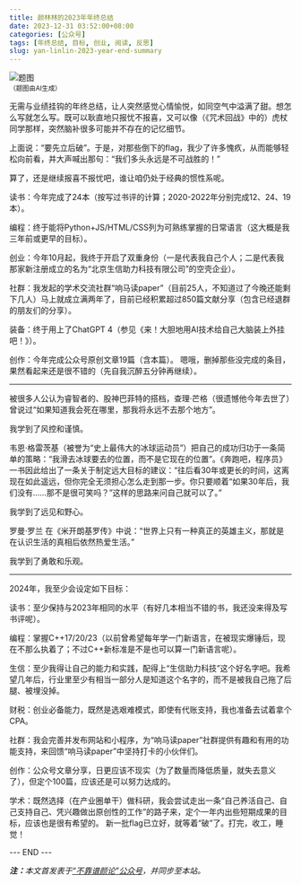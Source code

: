 ```yaml
---
title: 颜林林的2023年年终总结
date: 2023-12-31 03:52:00+08:00
categories: [公众号]
tags: [年终总结, 目标, 创业, 阅读, 反思]
slug: yan-linlin-2023-year-end-summary
---
```


<div class="p-3 text-center">
  <img class="img-fluid" src="/images/2023/1231/01.png" alt="题图" style="max-width:640px">
  <div><small>（题图由AI生成）</small></div>
</div>

无需与业绩挂钩的年终总结，让人突然感觉心情愉悦，如同空气中溢满了甜。想怎么写就怎么写。既可以耿直地只报忧不报喜，又可以像（《咒术回战》中的）虎杖同学那样，突然脑补很多可能并不存在的记忆细节。

上面说：“要先立后破”。于是，对那些倒下的flag，我少了许多愧疚，从而能够轻松向前看，并大声喊出那句：“我们多头永远是不可战胜的！”

算了，还是继续报喜不报忧吧，谁让咱仍处于经典的惯性系呢。

读书：今年完成了24本（按写过书评的计算；2020-2022年分别完成12、24、19本）。

编程：终于能将Python+JS/HTML/CSS列为可熟练掌握的日常语言（这大概是我三年前或更早的目标）。

创业：今年10月起，我终于开启了双重身份（一是代表我自己个人；二是代表我那家新注册成立的名为“北京生信助力科技有限公司”的空壳企业）。

社群：我发起的学术交流社群“响马读paper”（目前25人，不知道过了今晚还能剩下几人）马上就成立满两年了，目前已经积累超过850篇文献分享（包含已经退群的朋友们的分享）。

装备：终于用上了ChatGPT 4（参见《来！大胆地用AI技术给自己大脑装上外挂吧！》）。

创作：今年完成公众号原创文章19篇（含本篇）。
嗯哦，删掉那些没完成的条目，果然看起来还是很不错的（先自我沉醉五分钟再继续）。

-----

被很多人公认为睿智者的、股神巴菲特的搭档，查理·芒格（很遗憾他今年去世了）曾说过“如果知道我会死在哪里，那我将永远不去那个地方”。

我学到了风控和谨慎。

韦恩·格雷茨基（被誉为“史上最伟大的冰球运动员”）把自己的成功归功于一条简单的策略：“我滑去冰球要去的位置，而不是它现在的位置”。《奔跑吧，程序员》一书因此给出了一条关于制定远大目标的建议：“往后看30年或更长的时间，这离现在如此遥远，但你完全无须担心怎么走到那一步。你只要顺着“如果30年后，我们没有……那不是很可笑吗？”这样的思路来问自己就可以了。”

我学到了远见和野心。

罗曼·罗兰 在《米开朗基罗传》中说：“世界上只有一种真正的英雄主义，那就是在认识生活的真相后依然热爱生活。”

我学到了勇敢和乐观。

-----

2024年，我至少会设定如下目标： 

读书：至少保持与2023年相同的水平（有好几本相当不错的书，我还没来得及写书评呢）。

编程：掌握C++17/20/23（以前曾希望每年学一门新语言，在被现实爆锤后，现在不那么执着了；不过C++新标准是不是也可以算一门新语言呢）。

生信：至少我得让自己的能力和实践，配得上“生信助力科技”这个好名字吧。我希望几年后，行业里至少有相当一部分人是知道这个名字的，而不是被我自己拖了后腿、被埋没掉。

财税：创业必备能力，既然是选艰难模式，即使有代账支持，我也准备去试着拿个CPA。

社群：我会完善并发布网站和小程序，为“响马读paper”社群提供有趣和有用的功能支持，来回馈“响马读paper”中坚持打卡的小伙伴们。

创作：公众号文章分享，日更应该不现实（为了数量而降低质量，就失去意义了），但定个100篇，应该还是可以努力达成的。

学术：既然选择（在产业圈单干）做科研，我会尝试走出一条“自己养活自己、自己支持自己、凭兴趣做出原创性的工作”的路子来，定个一年内出些短期成果的目标，应该也是很有希望的。
新一批flag已立好，就等着“破”了。打完，收工，睡觉！

<div class="p-5 text-center">--- END ---</div>

<i><b>注：</b>本文首发表于[“不靠谱颜论”公众号](https://mp.weixin.qq.com/s/t_0fvas2SOvfIpXMeX4Fcg)，并同步至本站。</i>
